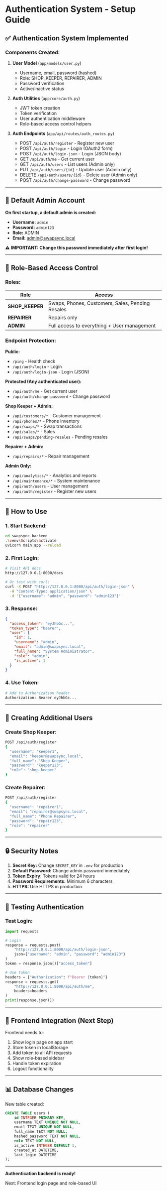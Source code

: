 # Authentication System - Setup Guide

## ✅ Authentication System Implemented

### Components Created:

1. **User Model** (`app/models/user.py`)
   - Username, email, password (hashed)
   - Role: SHOP_KEEPER, REPAIRER, ADMIN
   - Password verification
   - Active/inactive status

2. **Auth Utilities** (`app/core/auth.py`)
   - JWT token creation
   - Token verification
   - User authentication middleware
   - Role-based access control helpers

3. **Auth Endpoints** (`app/api/routes/auth_routes.py`)
   - POST `/api/auth/register` - Register new user
   - POST `/api/auth/login` - Login (OAuth2 form)
   - POST `/api/auth/login-json` - Login (JSON body)
   - GET `/api/auth/me` - Get current user
   - GET `/api/auth/users` - List users (Admin only)
   - PUT `/api/auth/users/{id}` - Update user (Admin only)
   - DELETE `/api/auth/users/{id}` - Delete user (Admin only)
   - POST `/api/auth/change-password` - Change password

---

## 🔐 Default Admin Account

**On first startup, a default admin is created:**

- **Username:** `admin`
- **Password:** `admin123`
- **Role:** ADMIN
- **Email:** admin@swapsync.local

⚠️ **IMPORTANT: Change this password immediately after first login!**

---

## 🎯 Role-Based Access Control

### Roles:

| Role | Access |
|------|--------|
| **SHOP_KEEPER** | Swaps, Phones, Customers, Sales, Pending Resales |
| **REPAIRER** | Repairs only |
| **ADMIN** | Full access to everything + User management |

### Endpoint Protection:

**Public:**
- `/ping` - Health check
- `/api/auth/login` - Login
- `/api/auth/login-json` - Login (JSON)

**Protected (Any authenticated user):**
- `/api/auth/me` - Get current user
- `/api/auth/change-password` - Change password

**Shop Keeper + Admin:**
- `/api/customers/*` - Customer management
- `/api/phones/*` - Phone inventory
- `/api/swaps/*` - Swap transactions
- `/api/sales/*` - Sales
- `/api/swaps/pending-resales` - Pending resales

**Repairer + Admin:**
- `/api/repairs/*` - Repair management

**Admin Only:**
- `/api/analytics/*` - Analytics and reports
- `/api/maintenance/*` - System maintenance
- `/api/auth/users` - User management
- `/api/auth/register` - Register new users

---

## 🔧 How to Use

### 1. Start Backend:
```bash
cd swapsync-backend
.\venv\Scripts\activate
uvicorn main:app --reload
```

### 2. First Login:
```bash
# Visit API docs
http://127.0.0.1:8000/docs

# Or test with curl:
curl -X POST "http://127.0.0.1:8000/api/auth/login-json" \
  -H "Content-Type: application/json" \
  -d '{"username": "admin", "password": "admin123"}'
```

### 3. Response:
```json
{
  "access_token": "eyJhbGc...",
  "token_type": "bearer",
  "user": {
    "id": 1,
    "username": "admin",
    "email": "admin@swapsync.local",
    "full_name": "System Administrator",
    "role": "admin",
    "is_active": 1
  }
}
```

### 4. Use Token:
```bash
# Add to Authorization header
Authorization: Bearer eyJhbGc...
```

---

## 📝 Creating Additional Users

### Create Shop Keeper:
```bash
POST /api/auth/register
{
  "username": "keeper1",
  "email": "keeper@swapsync.local",
  "full_name": "Shop Keeper",
  "password": "keeper123",
  "role": "shop_keeper"
}
```

### Create Repairer:
```bash
POST /api/auth/register
{
  "username": "repairer1",
  "email": "repairer@swapsync.local",
  "full_name": "Phone Repairer",
  "password": "repair123",
  "role": "repairer"
}
```

---

## 🔒 Security Notes

1. **Secret Key:** Change `SECRET_KEY` in `.env` for production
2. **Default Password:** Change admin password immediately
3. **Token Expiry:** Tokens valid for 24 hours
4. **Password Requirements:** Minimum 6 characters
5. **HTTPS:** Use HTTPS in production

---

## 🧪 Testing Authentication

### Test Login:
```python
import requests

# Login
response = requests.post(
    "http://127.0.0.1:8000/api/auth/login-json",
    json={"username": "admin", "password": "admin123"}
)
token = response.json()["access_token"]

# Use token
headers = {"Authorization": f"Bearer {token}"}
response = requests.get(
    "http://127.0.0.1:8000/api/auth/me",
    headers=headers
)
print(response.json())
```

---

## 🚀 Frontend Integration (Next Step)

Frontend needs to:
1. Show login page on app start
2. Store token in localStorage
3. Add token to all API requests
4. Show role-based sidebar
5. Handle token expiration
6. Logout functionality

---

## 📊 Database Changes

New table created:
```sql
CREATE TABLE users (
    id INTEGER PRIMARY KEY,
    username TEXT UNIQUE NOT NULL,
    email TEXT UNIQUE NOT NULL,
    full_name TEXT NOT NULL,
    hashed_password TEXT NOT NULL,
    role TEXT NOT NULL,
    is_active INTEGER DEFAULT 1,
    created_at DATETIME,
    last_login DATETIME
);
```

---

**Authentication backend is ready!**

Next: Frontend login page and role-based UI


